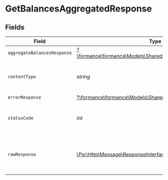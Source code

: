 # GetBalancesAggregatedResponse


## Fields

| Field                                                                                                           | Type                                                                                                            | Required                                                                                                        | Description                                                                                                     |
| --------------------------------------------------------------------------------------------------------------- | --------------------------------------------------------------------------------------------------------------- | --------------------------------------------------------------------------------------------------------------- | --------------------------------------------------------------------------------------------------------------- |
| `aggregateBalancesResponse`                                                                                     | [?\formance\formance\Models\Shared\AggregateBalancesResponse](../../Models/Shared/AggregateBalancesResponse.md) | :heavy_minus_sign:                                                                                              | OK                                                                                                              |
| `contentType`                                                                                                   | *string*                                                                                                        | :heavy_check_mark:                                                                                              | HTTP response content type for this operation                                                                   |
| `errorResponse`                                                                                                 | [?\formance\formance\Models\Shared\ErrorResponse](../../Models/Shared/ErrorResponse.md)                         | :heavy_minus_sign:                                                                                              | Error                                                                                                           |
| `statusCode`                                                                                                    | *int*                                                                                                           | :heavy_check_mark:                                                                                              | HTTP response status code for this operation                                                                    |
| `rawResponse`                                                                                                   | [\Psr\Http\Message\ResponseInterface](https://www.php-fig.org/psr/psr-7/#33-psrhttpmessageresponseinterface)    | :heavy_check_mark:                                                                                              | Raw HTTP response; suitable for custom response parsing                                                         |
